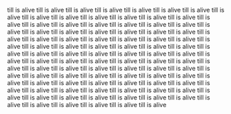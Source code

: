 till is alive till is alive till is alive till is alive till is alive till is alive till is alive till is alive till is alive till is alive till is alive till is alive till is alive till is alive till is alive till is alive till is alive till is alive till is alive till is alive till is alive till is alive till is alive till is alive till is alive till is alive till is alive till is alive till is alive till is alive till is alive till is alive till is alive till is alive till is alive till is alive till is alive till is alive till is alive till is alive till is alive till is alive till is alive till is alive till is alive till is alive till is alive till is alive till is alive till is alive till is alive till is alive till is alive till is alive till is alive till is alive till is alive till is alive till is alive till is alive till is alive till is alive till is alive till is alive till is alive till is alive till is alive till is alive till is alive till is alive till is alive till is alive till is alive till is alive till is alive till is alive till is alive till is alive till is alive till is alive till is alive till is alive till is alive till is alive till is alive till is alive till is alive till is alive till is alive till is alive till is alive till is alive till is alive till is alive till is alive till is alive till is alive 
